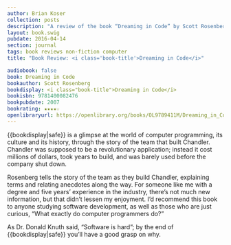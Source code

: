 ```yaml
---
author: Brian Koser
collection: posts
description: "A review of the book “Dreaming in Code” by Scott Rosenberg"
layout: book.swig
pubdate: 2016-04-14
section: journal
tags: book reviews non-fiction computer
title: "Book Review: <i class='book-title'>Dreaming in Code</i>"

audiobook: false
book: Dreaming in Code
bookauthor: Scott Rosenberg
bookdisplay: <i class="book-title">Dreaming in Code</i>
bookisbn: 9781400082476
bookpubdate: 2007
bookrating: ★★★★☆
openlibraryurl: https://openlibrary.org/books/OL9789411M/Dreaming_in_Code
---
```

{{bookdisplay|safe}} is a glimpse at the world of computer programming, its culture and its history, through the story of the team that built Chandler. Chandler was supposed to be a revolutionary application; instead it cost millions of dollars, took years to build, and was barely used before the company shut down. 

Rosenberg tells the story of the team as they build Chandler, explaining terms and relating anecdotes along the way. For someone like me with a degree and five years’ experience in the industry, there’s not much new information, but that didn’t lessen my enjoyment. I’d recommend this book to anyone studying software development, as well as those who are just curious, “What exactly do computer programmers do?” 

As Dr. Donald Knuth said, “Software is hard”; by the end of {{bookdisplay|safe}} you’ll have a good grasp on why.
